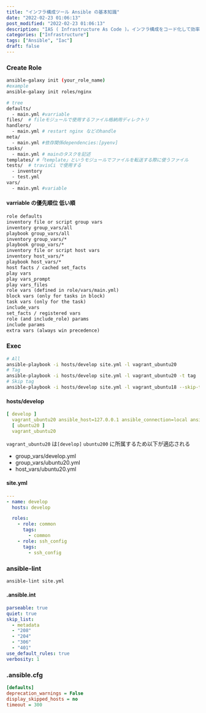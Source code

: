 ```yaml
---
title: "インフラ構成ツール Ansible の基本知識"
date: "2022-02-23 01:06:13"
post_modified: "2022-02-23 01:06:13"
description: "IAS ( Infrastructure As Code )。インフラ構成をコード化して効率アップ"
categories: ["Infrastructure"]
tags: ["Ansible", "Iac"]
draft: false
---
```


### Create Role

```bash
ansible-galaxy init (your_role_name)
#example
ansible-galaxy init roles/nginx
```

```bash
# tree
defaults/
  - main.yml #varriable
files/  # fileモジュールで使用するファイル格納用ディレクトリ
handlers/
  - main.yml # restart nginx などのhandle
meta/
  - main.yml #依存関係dependencies:[pyenv]
tasks/
  - main.yml # mainのタスクを記述
templates/ #「template」というモジュールでファイルを転送する際に使うファイル
tests/  # travisCi で使用する
  - inventory
  - test.yml
vars/
  - main.yml #variable
```

#### varriable の優先順位 低い順

```txt
role defaults
inventory file or script group vars
inventory group_vars/all
playbook group_vars/all
inventory group_vars/*
playbook group_vars/*
inventory file or script host vars
inventory host_vars/*
playbook host_vars/*
host facts / cached set_facts
play vars
play vars_prompt
play vars_files
role vars (defined in role/vars/main.yml)
block vars (only for tasks in block)
task vars (only for the task)
include_vars
set_facts / registered vars
role (and include_role) params
include params
extra vars (always win precedence)
```

### Exec

```bash
# All
ansible-playbook -i hosts/develop site.yml -l vagrant_ubuntu20
# Tag
ansible-playbook -i hosts/develop site.yml -l vagrant_ubuntu20 -t tag
# Skip tag
ansible-playbook -i hosts/develop site.yml -l vagrant_ubuntu18 --skip-tags tag
```

#### hosts/develop

```yaml
[ develop ]
  vagrant_ubuntu20 ansible_host=127.0.0.1 ansible_connection=local ansible_python_interpreter=/usr/bin/python3
  [ ubuntu20 ]
  vagrant_ubuntu20
```

`vagrant_ubuntu20` は`[develop]` `ubuntu200` に所属するため以下が適応される

- group_vars/develop.yml
- group_vars/ubuntu20.yml
- host_vars/ubuntu20.yml

#### site.yml

```yaml
---
- name: develop
  hosts: develop

  roles:
    - role: common
      tags:
        - common
    - role: ssh_config
      tags:
        - ssh_config
```

### ansible-lint

```bash
ansible-lint site.yml

```

#### .ansible.int

```yaml
parseable: true
quiet: true
skip_list:
  - metadata
  - "208"
  - "204"
  - "306"
  - "401"
use_default_rules: true
verbosity: 1
```

### .ansible.cfg

```ini
[defaults]
deprecation_warnings = False
display_skipped_hosts = no
timeout = 300
```
